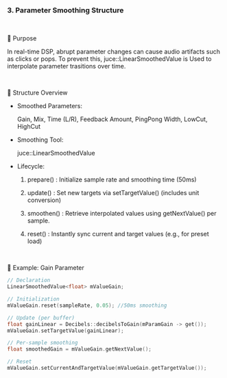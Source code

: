 ### 3. Parameter Smoothing Structure

<br>

🎯 Purpose

In real-time DSP, abrupt parameter changes can cause audio artifacts such as clicks or pops.
To prevent this, juce::LinearSmoothedValue is Used to interpolate parameter trasitions over time.

<br>

🔹 Structure Overview

- Smoothed Parameters:

  Gain, Mix, Time (L/R), Feedback Amount, PingPong Width, LowCut, HighCut

- Smoothing Tool:

  juce::LinearSmoothedValue 

- Lifecycle:

  1. prepare() : Initialize sample rate and smoothing time (50ms)

  2. update() : Set new targets via setTargetValue() (includes unit conversion)

  3. smoothen() : Retrieve interpolated values using getNextValue() per sample.

  4. reset() : Instantly sync current and target values (e.g., for preset load)

<br>

🔹 Example: Gain Parameter

~~~cpp
// Declaration
LinearSmoothedValue<float> mValueGain;

// Initialization
mValueGain.reset(sampleRate, 0.05); //50ms smoothing

// Update (per buffer)
float gainLinear = Decibels::decibelsToGain(mParamGain -> get());
mValueGain.setTargetValue(gainLinear);

// Per-sample smoothing
float smoothedGain = mValueGain.getNextValue();

// Reset
mValueGain.setCurrentAndTargetValue(mValueGain.getTargetValue());
~~~
